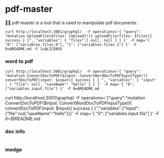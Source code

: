 # pdf-master

📄😷 pdf-master is a tool that is used to manipulate pdf documents.

```shell
curl http://localhost:3001/graphql/  -F operations='{ "query": "mutation UploadFile($files: [Upload]!){ uploadFile(files: $files){ success } }", "variables": { "files":[ null, null ] } }' -F map='{ "0": ["variables.files.0"], "1": ["variables.files.1"] }' -F 0=@README.md -F 1=@LICENSE
```

### word to pdf

```shell
curl http://localhost:3001/graphql/  -F operations='{ "query": "mutation ConvertDocToPDF($input: ConvertWordDocToPDFInputType!){ convertDocToPDF(input: $input){ success } } ", "variables": { "input" : { "file": null, "saveName": "hello" } } }' -F map='{ "0": ["variables.input.file"] }' -F 0=@README.md
```

curl http://localhost:3001/graphql/ -F operations='{"query":"mutation ConvertDocToPDF($input: ConvertWordDocToPDFInputType!){ convertDocToPDF(input: $input){ success } }","variables":{"input":{"file":null,"saveName":"hello"}}}' -F map='{ "0": ["variables.input.file"] }' -F 0=@README.md

### doc info

```shell

```

### medge

```shell

```
